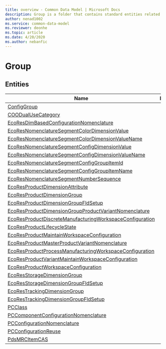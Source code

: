 ```yaml
---
title: overview - Common Data Model | Microsoft Docs
description: Group is a folder that contains standard entities related to the Common Data Model.
author: nenad1002
ms.service: common-data-model
ms.reviewer: deonhe
ms.topic: article
ms.date: 4/20/2020
ms.author: nebanfic
---
```


# Group


## Entities

|Name|Description|
|---|---|
|[ConfigGroup](ConfigGroup.md)||
|[COODualUseCategory](COODualUseCategory.md)||
|[EcoResDimBasedConfigurationNomenclature](EcoResDimBasedConfigurationNomenclature.md)||
|[EcoResNomenclatureSegmentColorDimensionValue](EcoResNomenclatureSegmentColorDimensionValue.md)||
|[EcoResNomenclatureSegmentColorDimensionValueName](EcoResNomenclatureSegmentColorDimensionValueName.md)||
|[EcoResNomenclatureSegmentConfigDimensionValue](EcoResNomenclatureSegmentConfigDimensionValue.md)||
|[EcoResNomenclatureSegmentConfigDimensionValueName](EcoResNomenclatureSegmentConfigDimensionValueName.md)||
|[EcoResNomenclatureSegmentConfigGroupItemId](EcoResNomenclatureSegmentConfigGroupItemId.md)||
|[EcoResNomenclatureSegmentConfigGroupItemName](EcoResNomenclatureSegmentConfigGroupItemName.md)||
|[EcoResNomenclatureSegmentNumberSequence](EcoResNomenclatureSegmentNumberSequence.md)||
|[EcoResProductDimensionAttribute](EcoResProductDimensionAttribute.md)||
|[EcoResProductDimensionGroup](EcoResProductDimensionGroup.md)||
|[EcoResProductDimensionGroupFldSetup](EcoResProductDimensionGroupFldSetup.md)||
|[EcoResProductDimensionGroupProductVariantNomenclature](EcoResProductDimensionGroupProductVariantNomenclature.md)||
|[EcoResProductDiscreteManufacturingWorkspaceConfiguration](EcoResProductDiscreteManufacturingWorkspaceConfiguration.md)||
|[EcoResProductLifecycleState](EcoResProductLifecycleState.md)||
|[EcoResProductMaintainWorkspaceConfiguration](EcoResProductMaintainWorkspaceConfiguration.md)||
|[EcoResProductMasterProductVariantNomenclature](EcoResProductMasterProductVariantNomenclature.md)||
|[EcoResProductProcessManufacturingWorkspaceConfiguration](EcoResProductProcessManufacturingWorkspaceConfiguration.md)||
|[EcoResProductVariantMaintainWorkspaceConfiguration](EcoResProductVariantMaintainWorkspaceConfiguration.md)||
|[EcoResProductWorkspaceConfiguration](EcoResProductWorkspaceConfiguration.md)||
|[EcoResStorageDimensionGroup](EcoResStorageDimensionGroup.md)||
|[EcoResStorageDimensionGroupFldSetup](EcoResStorageDimensionGroupFldSetup.md)||
|[EcoResTrackingDimensionGroup](EcoResTrackingDimensionGroup.md)||
|[EcoResTrackingDimensionGroupFldSetup](EcoResTrackingDimensionGroupFldSetup.md)||
|[PCClass](PCClass.md)||
|[PCComponentConfigurationNomenclature](PCComponentConfigurationNomenclature.md)||
|[PCConfigurationNomenclature](PCConfigurationNomenclature.md)||
|[PCConfigurationReuse](PCConfigurationReuse.md)||
|[PdsMRCItemCAS](PdsMRCItemCAS.md)||
